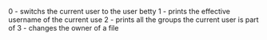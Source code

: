 0 - switchs the current user to the user betty
1 - prints the effective username of the current use
2 - prints all the groups the current user is part of
3 - changes the owner of a file
